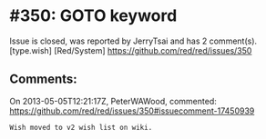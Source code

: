 
#350: GOTO keyword
================================================================================
Issue is closed, was reported by JerryTsai and has 2 comment(s).
[type.wish] [Red/System]
<https://github.com/red/red/issues/350>




Comments:
--------------------------------------------------------------------------------

On 2013-05-05T12:21:17Z, PeterWAWood, commented:
<https://github.com/red/red/issues/350#issuecomment-17450939>

    Wish moved to v2 wish list on wiki.

